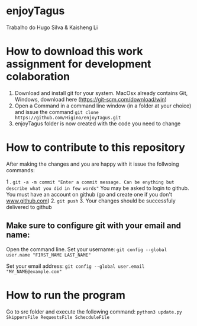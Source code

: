 # enjoyTagus

Trabalho do Hugo Silva & Kaisheng Li


# How to download this work assignment for development colaboration

1. Download and install git for your system. MacOsx already contains Git, Windows, download here (https://git-scm.com/download/win) 
2. Open a Command in a command line window (in a folder at your choice) and issue the command 
``` git clone https://github.com/Higino/enjoyTagus.git ```
4. enjoyTagus folder is now created with the code you need to change


# How to contribute to this repository
After making the changes and you are happy with it issue the follwoing commands:

1 . ```git -a -m commit "Enter a commit message. Can be enything but describe what you did in few words"```
 You may be asked to login to github. You must have an account on github (go and create one if you don't www.github.com)
2. ```git push```
3. Your changes should be successfuly delivered to github

## Make sure to configure git with your email and name:
Open the command line.
Set your username:
```git config --global user.name "FIRST_NAME LAST_NAME"```

Set your email address:
```git config --global user.email "MY_NAME@example.com"```



# How to run the program
Go to src folder and execute the following command:
```python3 update.py SkippersFile RequestsFile SchecduleFile```
